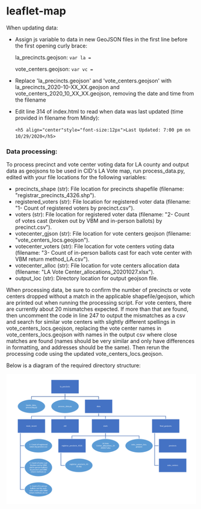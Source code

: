 # leaflet-map

When updating data: 

- Assign js variable to data in new GeoJSON files in the first line before the first opening curly brace:
  
  la_precincts.geojson: `var la = ` 
  
  vote_centers.geojson: `var vc = `
- Replace 'la_precincts.geojson' and 'vote_centers.geojson' with la_precincts_2020-10-XX_XX.geojson and vote_centers_2020_10_XX_XX.geojson, removing the date and time from the filename
- Edit line 314 of index.html to read when data was last updated (time provided in filename from Mindy):

  `<h5 align="center"style="font-size:12px">Last Updated: 7:00 pm on 10/29/2020</h5> `

### Data processing:
To process precinct and vote center voting data for LA county and output data as geojsons to be used in CID's LA Vote map, run process_data.py, edited with your file locations for the following variables:

- precincts_shape (str): File location for precincts shapefile (filename: "registrar_precincts_4326.shp").
- registered_voters (str): File location for registered voter data (filename: "1- Count of registered voters by precinct.csv").
- voters (str): File location for registered voter data (filename: "2- Count of votes cast (broken out by VBM and in-person ballots) by precinct.csv").
- votecenter_gjson (str): File location for vote centers geojson (filename: "vote_centers_locs.geojson").
- votecenter_voters (str): File location for vote centers voting data (filename: "3- Count of in-person ballots cast for each vote center with VBM return method_LA.csv").
- votecenter_alloc (str): File location for vote centers allocation data (filename: "LA Vote Center_allocations_20201027.xlsx").
- output_loc (str): Directory location for output geojson file.

When processing data, be sure to confirm the number of precincts or vote centers dropped without a match in the applicable shapefile/geojson, which are printed out when running the processing script. For vote centers, there are currently about 20 mismatches expected. If more than that are found, then uncomment the code in line 247 to output the mismatches as a csv and search for similar vote centers with slightly different spellings in vote_centers_locs.geojson, replacing the vote center names in vote_centers_locs.geojson with names in the output csv where close matches are found (names should be very similar and only have differences in formatting, and addresses should be the same). Then rerun the processing code using the updated vote_centers_locs.geojson.

Below is a diagram of the required directory structure:

![](https://raw.githubusercontent.com/centerforinclusivedemocracy/la-vote/master/directory_chart.PNG)
